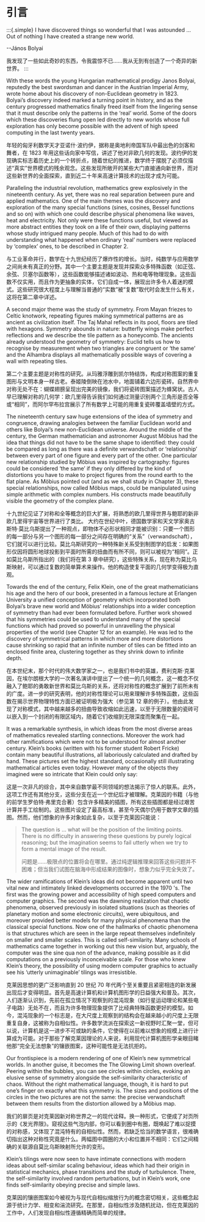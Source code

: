# 引言

:::{.simple}
I have discovered things so wonderful that I was astounded … Out of nothing I have created a strange new world.

   --János Bolyai

我发现了一些如此奇妙的东西，令我震惊不已……我从无到有创造了一个奇异的新世界。
:::

With these words the young Hungarian mathematical prodigy Janos Bolyai, reputedly the best swordsman and dancer in the Austrian Imperial Army, wrote home about his discovery of non-Euclidean geometry in 1823. Bolyai’s discovery indeed marked a turning point in history, and as the century progressed mathematics finally freed itself from the lingering sense that it must describe only the patterns in the ‘real’ world. Some of the doors which these discoveries flung open led directly to new worlds whose full exploration has only become possible with the advent of high speed computing in the last twenty years.

年轻的匈牙利数学天才亚诺什·波约伊，据称是奥地利帝国军队中最出色的剑客和舞者，在 1823 年用这些话向家中写信，讲述了他对非欧几何的发现。波约伊的发现确实标志着历史上的一个转折点，随着世纪的推进，数学终于摆脱了必须仅描述“真实”世界模式的残余观念。这些发现所敞开的某些大门直接通向新世界，而对这些新世界的全面探索，直到近二十年来高速计算技术的出现才成为可能。

Paralleling the industrial revolution, mathematics grew explosively in the nineteenth century. As yet, there was no real separation between pure and applied mathematics. One of the main themes was the discovery and exploration of the many special functions (sines, cosines, Bessel functions and so on) with which one could describe physical phenomena like waves, heat and electricity. Not only were these functions useful, but viewed as more abstract entities they took on a life of their own, displaying patterns whose study intrigued many people. Much of this had to do with understanding what happened when ordinary ‘real’ numbers were replaced by ‘complex’ ones, to be described in Chapter 2.

与工业革命并行，数学在十九世纪经历了爆炸性的增长。当时，纯数学与应用数学之间尚未有真正的分野。其中一个主要主题是发现并探索众多特殊函数（如正弦、余弦、贝塞尔函数等），这些函数能够描述诸如波动、热和电等物理现象。这些函数不仅实用，而且作为更抽象的实体，它们自成一体，展现出许多令人着迷的模式。这些研究很大程度上与理解当普通的“实数”被“复数”取代时会发生什么有关，这将在第二章中详述。

A second major theme was the study of symmetry. From Mayan friezes to Celtic knotwork, repeating figures making symmetrical patterns are as ancient as civilization itself. The Taj Mahal reflects in its pool, floors are tiled with hexagons. Symmetry abounds in nature: butterfly wings make perfect reflections and we describe the tile pattern as a honeycomb. The ancients already understood the geometry of symmetry: Euclid tells us how to recognise by measurement when two triangles are congruent or ‘the same’ and the Alhambra displays all mathematically possible ways of covering a wall with repeating tiles.

第二个主要主题是对称性的研究。从玛雅浮雕到凯尔特结饰，构成对称图案的重复图形与文明本身一样古老。泰姬陵倒映在池水中，地面铺着六边形瓷砖。自然界中对称无处不在：蝴蝶翅膀呈现出完美的镜像，我们将瓷砖图案描述为蜂窝状。古人早已理解对称的几何学：欧几里得告诉我们如何通过测量识别两个三角形是否全等或“相同”，而阿尔罕布拉宫展示了所有数学上可能的用重复瓷砖覆盖墙壁的方式。

The nineteenth century saw huge extensions of the idea of symmetry and congruence, drawing analogies between the familiar Euclidean world and others like Bolyai’s new non-Euclidean universe. Around the middle of the century, the German mathematician and astronomer August Möbius had the idea that things did not have to be the same shape to identified: they could be compared as long as there was a definite verwandschaft or ‘relationship’ between every part of one figure and every part of the other. One particular new relationship studied by Möbius was inspired by cartography: figures could be considered ‘the same’ if they only differed by the kind of distortions you have to make to project figures from the round earth to the flat plane. As Möbius pointed out (and as we shall study in Chapter 3), these special relationships, now called Möbius maps, could be manipulated using simple arithmetic with complex numbers. His constructs made beautifully visible the geometry of the complex plane.

十九世纪见证了对称和全等概念的巨大扩展，将熟悉的欧几里得世界与鲍耶的新非欧几里得宇宙等世界进行了类比。
大约在世纪中叶，德国数学家和天文学家奥古斯特·莫比乌斯提出了一种观点，即物体不必形状相同才能被识别：只要一个图形的每一部分与另一个图形的每一部分之间存在明确的“关系”（verwandschaft），它们就可以进行比较。莫比乌斯研究的一种特殊新关系受到制图学的启发：如果图形仅因将圆形地球投影到平面时所需的扭曲而有所不同，则可以被视为“相同”。正如莫比乌斯所指出的（我们将在第 3 章中研究），这些特殊关系，现在称为莫比乌斯映射，可以通过复数的简单算术来操作。他的构造使复平面的几何学变得极为直观。

Towards the end of the century, Felix Klein, one of the great mathematicians his age and the hero of our book, presented in a famous lecture at Erlangen University a unified conception of geometry which incorporated both Bolyai’s brave new world and Möbius’ relationships into a wider conception of symmetry than had ever been formulated before. Further work showed that his symmetries could be used to understand many of the special functions which had proved so powerful in unravelling the physical properties of the world (see Chapter 12 for an example). He was led to the discovery of symmetrical patterns in which more and more distortions cause shrinking so rapid that an infinite number of tiles can be fitted into an enclosed finite area, clustering together as they shrink down to infinite depth.

在本世纪末，那个时代的伟大数学家之一，也是我们书中的英雄，费利克斯·克莱因，在埃尔朗根大学的一次著名演讲中提出了一个统一的几何概念，这一概念不仅融入了鲍耶的勇敢新世界和莫比乌斯的关系，还将对称性的概念扩展到了前所未有的广度。进一步的研究表明，他的对称性理论可以用来理解许多特殊函数，这些函数在揭示世界物理特性方面已被证明极为强大（参见第 12 章的例子）。他由此发现了对称模式，其中越来越多的扭曲导致收缩如此迅速，以至于无限数量的瓷砖可以嵌入到一个封闭的有限区域内，随着它们收缩到无限深度而聚集在一起。

It was a remarkable synthesis, in which ideas from the most diverse areas of mathematics revealed startling connections. Moreover the work had other ramifications which were not to be understood for almost another century. Klein’s books (written with his former student Robert Fricke) contain many beautiful illustrations, all laboriously calculated and drafted by hand. These pictures set the highest standard, occasionally still illustrating mathematical articles even today. However many of the objects they imagined were so intricate that Klein could only say:

这是一次非凡的综合，其中来自数学最不同领域的想法揭示了惊人的联系。此外，这项工作还有其他分支，这些分支在近一个世纪后才被理解。克莱因的书籍（与他的前学生罗伯特·弗里克合著）包含许多精美的插图，所有这些插图都是经过艰苦计算并手工绘制的。这些图片设定了最高标准，甚至今天偶尔仍用于数学文章的插图。然而，他们想象的许多对象如此复杂，以至于克莱因只能说：

> The question is … what will be the position of the limiting points. There is no difficulty in answering these questions by purely logical reasoning; but the imagination seems to fail utterly when we try to form a mental image of the result.
>
> 问题是……极限点的位置将会在哪里。通过纯逻辑推理来回答这些问题并不困难；但当我们试图在脑海中形成结果的图像时，想象力似乎完全失效了。

The wider ramifications of Klein’s ideas did not become apparent until two vital new and intimately linked developments occurred in the 1970 's. The first was the growing power and accessibility of high speed computers and computer graphics. The second was the dawning realization that chaotic phenomena, observed previously in isolated situations (such as theories of planetary motion and some electronic circuits), were ubiquitous, and moreover provided better models for many physical phenomena than the classical special functions. Now one of the hallmarks of chaotic phenomena is that structures which are seen in the large repeat themselves indefinitely on smaller and smaller scales. This is called self-similarity. Many schools of mathematics came together in working out this new vision but, arguably, the computer was the sine qua non of the advance, making possible as it did computations on a previously inconceivable scale. For those who knew Klein’s theory, the possibility of using modern computer graphics to actually see his ‘utterly unimaginable’ tilings was irresistible.

克莱因思想的更广泛影响直到 20 世纪 70 年代两个至关重要且紧密相连的新发展出现后才变得明显。首先是高速计算机和计算机图形学的日益强大和普及。其次，人们逐渐认识到，先前在孤立情况下观察到的混沌现象（如行星运动理论和某些电子电路）无处不在，而且为许多物理现象提供了比经典特殊函数更好的模型。如今，混沌现象的一个标志是，在大尺度上观察到的结构会在越来越小的尺度上无限重复自身，这被称为自相似性。许多数学流派在探索这一新视野时汇聚一堂，但可以说，计算机是这一进步不可或缺的条件，它使得在以前难以想象的规模上进行计算成为可能。对于那些了解克莱因理论的人来说，利用现代计算机图形学亲眼目睹他那“完全无法想象”的镶嵌图案，这种可能性是无法抗拒的。

Our frontispiece is a modern rendering of one of Klein’s new symmetrical worlds. In another guise, it becomes the The Glowing Limit shown overleaf. Peering within the bubbles, you can see circles within circles, evoking an elusive sense of symmetry alongside the self-similarity characteristic of chaos. Without the right mathematical language, though, it is hard to put one’s finger on exactly what this symmetry is. The sizes and positions of the circles in the two pictures are not the same: the precise verwandschaft between them results from the distortion allowed by a Möbius map.

我们的扉页是对克莱因新对称世界之一的现代诠释。换一种形式，它便成了对页所示的《发光界限》。窥视这些气泡内部，你可以看到圈中有圈，既唤起了难以捉摸的对称感，又体现了混沌特有的自相似性。然而，若缺乏恰当的数学语言，很难确切指出这种对称性究竟是什么。两幅图中圆圈的大小和位置并不相同：它们之间精确的关联源自莫比乌斯映射所允许的变形。

Klein’s tilings were now seen to have intimate connections with modern ideas about self-similar scaling behaviour, ideas which had their origin in statistical mechanics, phase transitions and the study of turbulence. There, the self-similarity involved random perturbations, but in Klein’s work, one finds self-similarity obeying precise and simple laws.

克莱因的镶嵌图案如今被视为与现代自相似缩放行为的概念密切相关，这些概念起源于统计力学、相变和湍流研究。在那里，自相似性涉及随机扰动，但在克莱因的工作中，人们发现自相似性遵循精确而简单的规律。